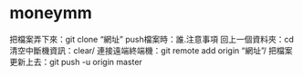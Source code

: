 # moneymm
把檔案弄下來：git clone “網址”
push檔案時：誰.注意事項
回上一個資料夾：cd
清空中斷機資訊：clear/
連接遠端終端機：git remote add origin “網址”/
把檔案更新上去：git push -u origin master
